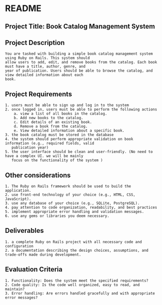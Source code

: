 # README

## Project Title: Book Catalog Management System

## Project Description

    You are tasked with building a simple book catalog management system using Ruby on Rails. This system should
    allow users to add, edit, and remove books from the catalog. Each book must have a title, author, genre, and
    year of publication. Users should be able to browse the catalog, and view detailed information about each 
    book.

## Project Requirements

    1. users must be able to sign up and log in to the system
    2. once logged in, users must be able to perform the following actions
        a. view a list of all books in the catalog.
        b. Add new books to the catalog.
        c. Edit details of an existing book.
        d. Remove a book from the catalog.
        e. View detailed information about a specific book.
    3. the book catalog must be stored in the database
    4. the system should perform appropriate validation on book information (e.g., required fields, valid
       publication year)
    5. the user interface should be clean and user-friendly. (No need to have a complex UI. we will be mainly
       focus on the functionality of the system )

## Other considerations

    1. The Ruby on Rails framework should be used to build the application.
    2. use front-end technology of your choice (e.g., HTML, CSS, JavaScript).
    3. use any database of your choice (e.g., SQLite, PostgreSQL).
    4. pay attention to code organization, readability, and best practices
    5. implement appropriate error handling and validation messages.
    6. use any gems or libraries you deem necessary.
    
## Deliverables

    1. a complete Ruby on Rails project with all necessary code and configuration
    2. a documentation describing the design choices, assumptions, and trade-offs made during development.

## Evaluation Criteria

    1. Functionality: Does the system meet the specified requirements?
    2. Code quality: Is the code well organized, easy to read, and maintain?
    3. Error handling: Are errors handled gracefully and with appropriate error messages?